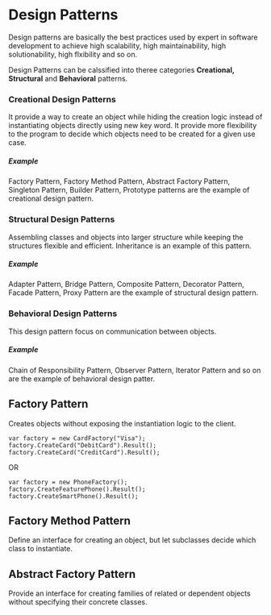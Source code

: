 # Design Patterns
Design patterns are basically the best practices used by expert in software development to achieve high scalability, high maintainability, high solutionability, high flxibility and so on.

Design Patterns can be calssified into theree categories <b>Creational, Structural</b> and <b>Behavioral</b> patterns.

### Creational Design Patterns
It provide a way to create an object while hiding the creation logic instead of instantiating objects directly using new key word. It provide more flexibility to the program to decide which objects need to be created for a given use case.
##### Example
Factory Pattern, Factory Method Pattern, Abstract Factory Pattern, Singleton Pattern, Builder Pattern, Prototype patterns are the example of creational design pattern.

### Structural Design Patterns
Assembling classes and objects into larger structure while keeping the structures flexible and efficient. Inheritance is an example of this pattern.
##### Example
Adapter Pattern, Bridge Pattern, Composite Pattern, Decorator Pattern, Facade Pattern, Proxy Pattern are the example of structural design pattern.

### Behavioral Design Patterns
This design pattern focus on communication between objects.
##### Example
Chain of Responsibility Pattern, Observer Pattern, Iterator Pattern and so on are the example of behavioral design patter.


## Factory Pattern
Creates objects without exposing the instantiation logic to the client.

```
var factory = new CardFactory("Visa");
factory.CreateCard("DebitCard").Result();
factory.CreateCard("CreditCard").Result();
```
OR
```
var factory = new PhoneFactory();
factory.CreateFeaturePhone().Result();
factory.CreateSmartPhone().Result();
```

## Factory Method Pattern
Define an interface for creating an object, but let subclasses decide which class to instantiate.

## Abstract Factory Pattern
Provide an interface for creating families of related or dependent objects without specifying their concrete classes.
